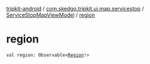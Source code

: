 [tripkit-android](../../index.md) / [com.skedgo.tripkit.ui.map.servicestop](../index.md) / [ServiceStopMapViewModel](index.md) / [region](./region.md)

# region

`val region: Observable<`[`Region`](../../com.skedgo.android.common.model/-region/index.md)`!>`